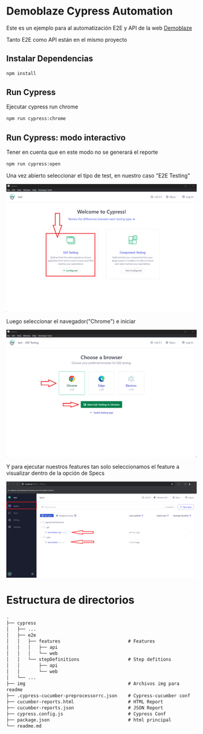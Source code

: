 # Demoblaze Cypress Automation

Este es un ejemplo para al automatización E2E y API de la web [Demoblaze](https://www.demoblaze.com)

Tanto E2E como API están en el mismo proyecto

## Instalar Dependencias

```bash
npm install
```

## Run Cypress

Ejecutar cypress run chrome


```bash
npm run cypress:chrome
```

## Run Cypress: modo interactivo

Tener en cuenta que en este modo no se generará el reporte

```bash
npm run cypress:open
```

Una vez abierto seleccionar el tipo de test, en nuestro caso "E2E Testing"

![E2E Testing](./img/TestingType.png)

Luego seleccionar el navegador("Chrome") e iniciar

![Select Browser](./img/SelectBrowser.png)

Y para ejecutar nuestros features tan solo seleccionamos el feature a visualizar dentro de la opción de Specs

![Features Specs](./img/Specs.png)

# Estructura de directorios

    .
    ├── cypress
    │   ├── ...
    │   ├── e2e 
    │   │   ├── features                         # Features  
    │   │   │   ├── api
    │   │   │   └── web
    │   │   └── stepDefinitions                  # Step defitions
    │   │       ├── api                             
    │   │       └── web    
    │   └── ...
    ├── img                                      # Archivos img para readme
    ├── .cypress-cucumber-preprocessorrc.json    # Cypress-cucumber conf
    ├── cucumber-reports.html                    # HTML Report
    ├── cucumber-reports.json                    # JSON Report
    ├── cypress.config.js                        # Cypress Conf
    ├── package.json                             # html principal
    └── readme.md
